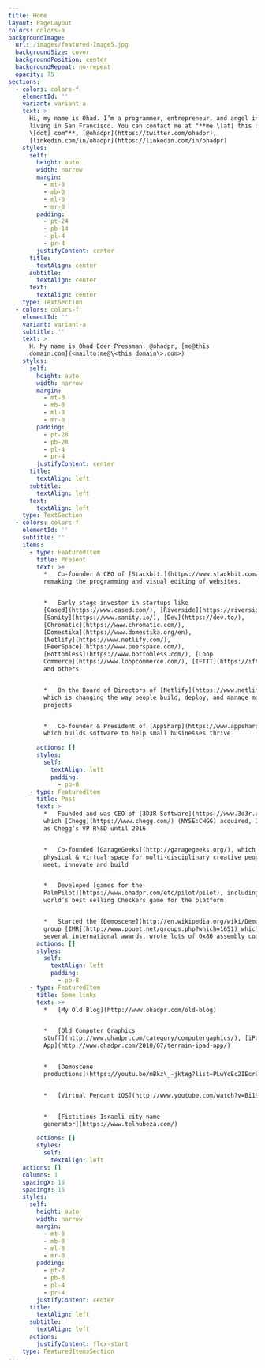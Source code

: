 ```yaml
---
title: Home
layout: PageLayout
colors: colors-a
backgroundImage:
  url: /images/featured-Image5.jpg
  backgroundSize: cover
  backgroundPosition: center
  backgroundRepeat: no-repeat
  opacity: 75
sections:
  - colors: colors-f
    elementId: ''
    variant: variant-a
    text: >
      Hi, my name is Ohad. I’m a programmer, entrepreneur, and angel investor
      living in San Francisco. You can contact me at "**me \[at] this domain
      \[dot] com"**, [@ohadpr](https://twitter.com/ohadpr),
      [linkedin.com/in/ohadpr](https://linkedin.com/in/ohadpr)
    styles:
      self:
        height: auto
        width: narrow
        margin:
          - mt-0
          - mb-0
          - ml-0
          - mr-0
        padding:
          - pt-24
          - pb-14
          - pl-4
          - pr-4
        justifyContent: center
      title:
        textAlign: center
      subtitle:
        textAlign: center
      text:
        textAlign: center
    type: TextSection
  - colors: colors-f
    elementId: ''
    variant: variant-a
    subtitle: ''
    text: >
      H. My name is Ohad Eder Pressman. @ohadpr, [me@this
      domain.com](<mailto:me@\<this domain\>.com>)
    styles:
      self:
        height: auto
        width: narrow
        margin:
          - mt-0
          - mb-0
          - ml-0
          - mr-0
        padding:
          - pt-28
          - pb-28
          - pl-4
          - pr-4
        justifyContent: center
      title:
        textAlign: left
      subtitle:
        textAlign: left
      text:
        textAlign: left
    type: TextSection
  - colors: colors-f
    elementId: ''
    subtitle: ''
    items:
      - type: FeaturedItem
        title: Present
        text: >+
          *   Co-founder & CEO of [Stackbit.](https://www.stackbit.com/) We are
          remaking the programming and visual editing of websites.


          *   Early-stage investor in startups like
          [Cased](https://www.cased.com/), [Riverside](https://riverside.fm/),
          [Sanity](https://www.sanity.io/), [Dev](https://dev.to/),
          [Chromatic](https://www.chromatic.com/),
          [Domestika](https://www.domestika.org/en),
          [Netlify](https://www.netlify.com/),
          [PeerSpace](https://www.peerspace.com/),
          [Bottomless](https://www.bottomless.com/), [Loop
          Commerce](https://www.loopcommerce.com/), [IFTTT](https://ifttt.com/),
          and others


          *   On the Board of Directors of [Netlify](https://www.netlify.com/),
          which is changing the way people build, deploy, and manage modern web
          projects


          *   Co-founder & President of [AppSharp](https://www.appsharp.com/),
          which builds software to help small businesses thrive

        actions: []
        styles:
          self:
            textAlign: left
            padding:
              - pb-8
      - type: FeaturedItem
        title: Past
        text: >
          *   Founded and was CEO of [3D3R Software](https://www.3d3r.com/),
          which [Chegg](https://www.chegg.com/) (NYSE:CHGG) acquired, I served
          as Chegg’s VP R\&D until 2016


          *   Co-founded [GarageGeeks](http://garagegeeks.org/), which was a
          physical & virtual space for multi-disciplinary creative people to
          meet, innovate and build


          *   Developed [games for the
          PalmPilot](https://www.ohadpr.com/etc/pilot/pilot), including the
          world’s best selling Checkers game for the platform


          *   Started the [Demoscene](http://en.wikipedia.org/wiki/Demoscene)
          group [IMR](http://www.pouet.net/groups.php?which=1651) which won
          several international awards, wrote lots of 0x86 assembly code
        actions: []
        styles:
          self:
            textAlign: left
            padding:
              - pb-8
      - type: FeaturedItem
        title: Some links
        text: >+
          *   [My Old Blog](http://www.ohadpr.com/old-blog)


          *   [Old Computer Graphics
          stuff](http://www.ohadpr.com/category/computergaphics/), [iPad Terrain
          App](http://www.ohadpr.com/2010/07/terrain-ipad-app/)


          *   [Demoscene
          productions](https://youtu.be/mBkz\_-jktWg?list=PLwYcEc2IEcr91QDabl5qaLUEgewQGpAsc\&t=108)


          *   [Virtual Pendant iOS](http://www.youtube.com/watch?v=Bi19w8AIC18)


          *   [Fictitious Israeli city name
          generator](https://www.telhubeza.com/)

        actions: []
        styles:
          self:
            textAlign: left
    actions: []
    columns: 1
    spacingX: 16
    spacingY: 16
    styles:
      self:
        height: auto
        width: narrow
        margin:
          - mt-0
          - mb-0
          - ml-0
          - mr-0
        padding:
          - pt-7
          - pb-8
          - pl-4
          - pr-4
        justifyContent: center
      title:
        textAlign: left
      subtitle:
        textAlign: left
      actions:
        justifyContent: flex-start
    type: FeaturedItemsSection
---
```

